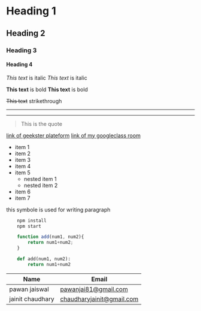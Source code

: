 # Heading 1
## Heading 2
### Heading 3
#### Heading 4

*This text* is italic
_This text_ is italic

**This text** is bold
__This text__ is bold

~~This text~~ strikethrough

---
___

> This is the quote

[link of geekster plateform](http://www.geekster.com)
[link of my googleclass room](https://classroom.google.com/c/NjE4NDI0OTk5OTcy)

* item 1
* item 2
* item 3
* item 4
* item 5
	* nested item 1
	* nested item 2
* item 6
* item 7

<p> this symbole is used for writing paragraph <p>

```bash
	npm install
	npm start

```


```javascript
	function add(num1, num2){
		return num1+num2;
	}
```

```python
	def add(num1, num2):
		return num1+num2
```



| Name             | Email                    |
| ---------------  | ------------------------ |
| pawan jaiswal    | pawanjai81@gmail.com     |
| jainit chaudhary | chaudharyjainit@gmail.com|